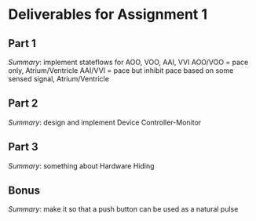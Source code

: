 # Deliverables for Assignment 1
## Part 1
*Summary*: implement stateflows for AOO, VOO, AAI, VVI
AOO/VOO = pace only, Atrium/Ventricle
AAI/VVI = pace but inhibit pace based on some sensed signal, Atrium/Ventricle
## Part 2
*Summary*: design and implement Device Controller-Monitor
## Part 3
*Summary*: something about Hardware Hiding
## Bonus
*Summary*: make it so that a push button can be used as a natural pulse
